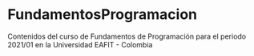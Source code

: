# FundamentosProgramacion
Contenidos del curso de Fundamentos de Programación para el periodo 2021/01 en la Universidad EAFIT - Colombia
